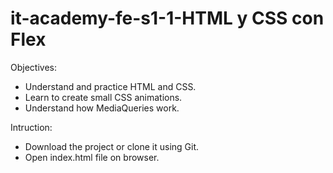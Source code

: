 # it-academy-fe-s1-1-HTML y CSS con Flex


Objectives:
- Understand and practice HTML and CSS.
- Learn to create small CSS animations.
- Understand how MediaQueries work.

Intruction:
- Download the project or clone it using Git.
- Open index.html file on browser.
